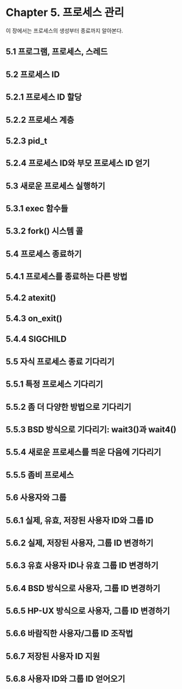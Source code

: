 # Chapter 5. 프로세스 관리

이 장에서는 프로세스의 생성부터 종료까지 알아본다.

## 5.1 프로그램, 프로세스, 스레드

## 5.2 프로세스 ID

## 5.2.1 프로세스 ID 할당

## 5.2.2 프로세스 계층

## 5.2.3 pid_t

## 5.2.4 프로세스 ID와 부모 프로세스 ID 얻기

## 5.3 새로운 프로세스 실행하기

## 5.3.1 exec 함수들

## 5.3.2 fork() 시스템 콜

## 5.4 프로세스 종료하기

## 5.4.1 프로세스를 종료하는 다른 방법

## 5.4.2 atexit()

## 5.4.3 on_exit()

## 5.4.4 SIGCHILD

## 5.5 자식 프로세스 종료 기다리기

## 5.5.1 특정 프로세스 기다리기

## 5.5.2 좀 더 다양한 방법으로 기다리기

## 5.5.3 BSD 방식으로 기다리기: wait3()과 wait4()

## 5.5.4 새로운 프로세스를 띄운 다음에 기다리기

## 5.5.5 좀비 프로세스

## 5.6 사용자와 그룹

## 5.6.1 실제, 유효, 저장된 사용자 ID와 그룹 ID

## 5.6.2 실제, 저장된 사용자, 그룹 ID 변경하기

## 5.6.3 유효 사용자 ID나 유효 그룹 ID 변경하기

## 5.6.4 BSD 방식으로 사용자, 그룹 ID 변경하기

## 5.6.5 HP-UX 방식으로 사용자, 그룹 ID 변경하기

## 5.6.6 바람직한 사용자/그룹 ID 조작법

## 5.6.7 저장된 사용자 ID 지원

## 5.6.8 사용자 ID와 그룹 ID 얻어오기